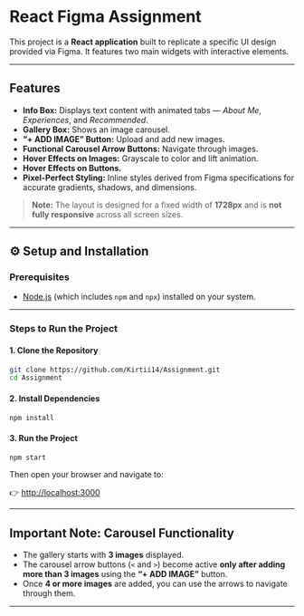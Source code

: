 # React Figma Assignment

This project is a **React application** built to replicate a specific UI design provided via Figma.
It features two main widgets with interactive elements.

---

##  Features

* **Info Box:** Displays text content with animated tabs — *About Me*, *Experiences*, and *Recommended*.
* **Gallery Box:** Shows an image carousel.
* **“+ ADD IMAGE” Button:** Upload and add new images.
* **Functional Carousel Arrow Buttons:** Navigate through images.
* **Hover Effects on Images:** Grayscale to color and lift animation.
* **Hover Effects on Buttons.**
* **Pixel-Perfect Styling:** Inline styles derived from Figma specifications for accurate gradients, shadows, and dimensions.

> **Note:** The layout is designed for a fixed width of **1728px** and is **not fully responsive** across all screen sizes.

---

## ⚙️ Setup and Installation

### Prerequisites

* [Node.js](https://nodejs.org/) (which includes `npm` and `npx`) installed on your system.

---

###  Steps to Run the Project

#### 1. Clone the Repository

```bash
git clone https://github.com/Kirtii14/Assignment.git
cd Assignment
```

#### 2. Install Dependencies

```bash
npm install
```

#### 3. Run the Project

```bash
npm start
```

Then open your browser and navigate to:

👉 [http://localhost:3000](http://localhost:3000)

---

##  Important Note: Carousel Functionality

* The gallery starts with **3 images** displayed.
* The carousel arrow buttons (`<` and `>`) become active **only after adding more than 3 images** using the **“+ ADD IMAGE”** button.
* Once **4 or more images** are added, you can use the arrows to navigate through them.

---
